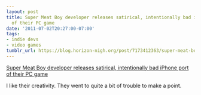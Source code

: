 ```yaml
---
layout: post
title: Super Meat Boy developer releases satirical, intentionally bad iPhone port
  of their PC game
date: '2011-07-02T20:27:00-07:00'
tags:
- indie devs
- video games
tumblr_url: https://blog.horizon-nigh.org/post/7173412363/super-meat-boy-developer-releases-satirical
---
```

[Super Meat Boy developer releases satirical, intentionally bad iPhone port of their PC game](http://www.gamesradar.com/pc/super-meat-boy/news/tiger-handheld-version-super-meat-boy-is-supposed-to-suck/a-20100405153146123067/g-20091120134115469086)  

I like their creativity. They went to quite a bit of trouble to make a point.

